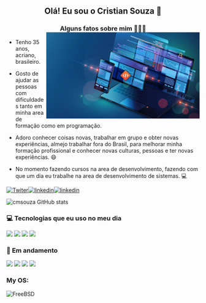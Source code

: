 <h2 align="center"><br>

Olá! Eu sou o Cristian Souza 👋

</h2>

<h3 align="center">

Alguns fatos sobre mim 👨🏻‍💻
<img src="/img/f1.jpg" min-width="400px" max-width="400px" width="400px" align="right" alt="SoftwareEngennier">

</h3>

- Tenho 35 anos, acriano, brasileiro.
- Gosto de ajudar as pessoas com dificuldades tanto em minha area de formação como em programação.

- Adoro conhecer coisas novas, trabalhar em grupo e obter novas experiências, almejo trabalhar fora do Brasil, para melhorar minha formação profissional e conhecer novas culturas, pessoas e ter novas experiências. 😄

- No momento fazendo cursos na area de desenvolvimento, fazendo com que um dia eu trabalhe na area de desenvolvimento de sistemas. 💻

<div>

[![Twiter](https://img.shields.io/badge/Twitter-1DA1F2?style=for-the-badge&logo=twitter&logoColor=white)](https://twitter.com/cmsoouza)[![linkedin](https://img.shields.io/badge/LinkedIn-0077B5?style=for-the-badge&logo=linkedin&logoColor=white)](https://www.linkedin.com/in/cmsouzaac/)[![linkedin](https://img.shields.io/badge/GitHub-100000?style=for-the-badge&logo=github&logoColor=white)](https://github.com/cmsoouza)

</div>

![cmsouza GitHub stats](https://github-readme-stats.vercel.app/api?username=cmsoouza&show_icons=true&theme=radical)

### 💻 Tecnologias que eu uso no meu dia

<div style="display: iline_block">
    <img align="center alt="html5" src="https://img.shields.io/badge/HTML5-E34F26?style=for-the-badge&logo=html5&logoColor=white">
    <img align="center alt="css" src="https://img.shields.io/badge/CSS3-1572B6?style=for-the-badge&logo=css3&logoColor=white">
    <img align="center alt="js" src="https://img.shields.io/badge/JavaScript-F7DF1E?style=for-the-badge&logo=javascript&logoColor=black">
    <img align="center alt="c#" src="https://img.shields.io/badge/C%23-239120?style=for-the-badge&logo=c-sharp&logoColor=white">
</div>

### 📑 Em andamento

<div>
    <img align="center alt="flutter" src="https://img.shields.io/badge/Flutter-02569B?style=for-the-badge&logo=flutter&logoColor=white">
     <img align="center alt="ts" src="https://img.shields.io/badge/TypeScript-007ACC?style=for-the-badge&logo=typescript&logoColor=whitek">
    <img align="center alt="nodejs" src="https://img.shields.io/badge/Node.js-43853D?style=for-the-badge&logo=node.js&logoColor=white">
    <img align="center alt="dart" src="https://img.shields.io/badge/Dart-0175C2?style=for-the-badge&logo=dart&logoColor=whit">
</div>

### My OS:

![FreeBSD](https://img.shields.io/badge/Windows-0078D6?style=for-the-badge&logo=windows&logoColor=white)

</div>
